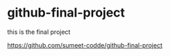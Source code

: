 # github-final-project
this is the final project

https://github.com/sumeet-codde/github-final-project

